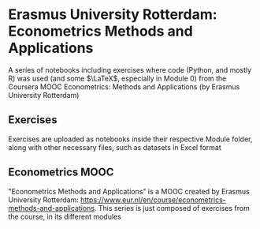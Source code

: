 # Erasmus University Rotterdam: Econometrics Methods and Applications
A series of notebooks including exercises where code (Python, and mostly R) was used (and some $\LaTeX$, especially in Module 0) from the Coursera MOOC Econometrics: Methods and Applications (by Erasmus University Rotterdam)

## Exercises
Exercises are uploaded as notebooks inside their respective Module folder, along with other necessary files, such as datasets in Excel format

## Econometrics MOOC
"Econometrics Methods and Applications" is a MOOC created by Erasmus University Rotterdam: https://www.eur.nl/en/course/econometrics-methods-and-applications. This series is just composed of exercises from the course, in its different modules
